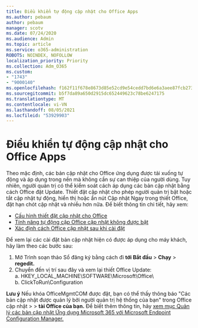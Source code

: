 ```yaml
---
title: Điều khiển tự động cập nhật cho Office Apps
ms.author: pebaum
author: pebaum
manager: scotv
ms.date: 07/24/2020
ms.audience: Admin
ms.topic: article
ms.service: o365-administration
ROBOTS: NOINDEX, NOFOLLOW
localization_priority: Priority
ms.collection: Adm_O365
ms.custom:
- "1743"
- "9000140"
ms.openlocfilehash: f162f11f678e8673d85e52cd9e54cedd7bd6e6a3aee87fcb2731a06d2698ea6a
ms.sourcegitcommit: b5f7da89a650d2915dc652449623c78be6247175
ms.translationtype: MT
ms.contentlocale: vi-VN
ms.lasthandoff: 08/05/2021
ms.locfileid: "53929903"
---
```

# <a name="control-automatic-updates-for-office-apps"></a>Điều khiển tự động cập nhật cho Office Apps

Theo mặc định, các bản cập nhật cho Office ứng dụng được tải xuống tự động và áp dụng trong nền mà không cần sự can thiệp của người dùng. Tuy nhiên, người quản trị có thể kiểm soát cách áp dụng các bản cập nhật bằng cách Office đặt Update. Thiết đặt cập nhật cho phép người quản  trị bật hoặc tắt cập nhật tự động, hiển thị hoặc ẩn nút Cập nhật Ngay trong thiết Office, đặt hạn chót cập nhật và nhiều hơn nữa. Để biết thông tin chi tiết, hãy xem:

- [Cấu hình thiết đặt cập nhật cho Office](https://docs.microsoft.com/deployoffice/configure-update-settings-for-office-365-proplus)  
- [Tính năng tự động cập Office cập nhật không được bật](https://support.microsoft.com/help/2753538/automatic-updating-for-office-2013-and-office-2016-click-to-run-is-not)  
- [Xác định cách Office cập nhật sau khi cài đặt](https://docs.microsoft.com/deployoffice/configuration-options-for-the-office-2016-deployment-tool#updates-element)

Để xem lại các cài đặt bản cập nhật hiện có được áp dụng cho máy khách, hãy làm theo các bước sau:

1. Mở Trình soạn thảo Sổ đăng ký bằng cách đi **tới Bắt đầu**  >  **Chạy**  >  **regedit.**
2. Chuyển đến vị trí sau đây và xem lại thiết Office Update:  
    a. HKEY_LOCAL_MACHINE\SOFTWARE\Microsoft\Office\  
    b. ClickToRun\Configuration

**Lưu ý**  Nếu khóa OfficeMgmtCOM được đặt, bạn có thể thấy thông báo "Các bản cập nhật được quản lý bởi người quản trị hệ thống của bạn" trong Office cập nhật  >    >  **tài Office của bạn.** Để biết thêm thông tin, hãy [xem mục Quản lý các bản cập nhật Ứng dụng Microsoft 365 với Microsoft Endpoint Configuration Manager.](https://docs.microsoft.com/deployoffice/manage-updates-to-office-365-proplus-with-system-center-configuration-manager#method-1-use-office-deployment-tool-to-enable-office-365-clients-to-receive-updates-from-configuration-manager)  